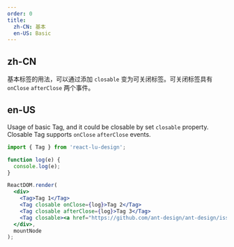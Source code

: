 ```yaml
---
order: 0
title:
  zh-CN: 基本
  en-US: Basic
---
```


## zh-CN

基本标签的用法，可以通过添加 `closable` 变为可关闭标签。可关闭标签具有 `onClose` `afterClose` 两个事件。

## en-US

Usage of basic Tag, and it could be closable by set `closable` property. Closable Tag supports `onClose` `afterClose` events.

````jsx
import { Tag } from 'react-lu-design';

function log(e) {
  console.log(e);
}

ReactDOM.render(
  <div>
    <Tag>Tag 1</Tag>
    <Tag closable onClose={log}>Tag 2</Tag>
    <Tag closable afterClose={log}>Tag 3</Tag>
    <Tag closable><a href="https://github.com/ant-design/ant-design/issues/1862">Link</a></Tag>
  </div>,
  mountNode
);
````
